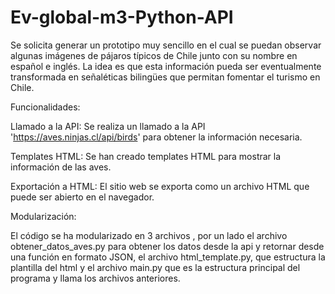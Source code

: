 # Ev-global-m3-Python-API
 Se solicita generar un prototipo muy sencillo en el cual se puedan observar algunas imágenes de pájaros típicos de Chile junto con su nombre en español e inglés. La idea es que esta información pueda ser eventualmente transformada en señaléticas bilingües que permitan fomentar el turismo en Chile. 

Funcionalidades:

Llamado a la API: Se realiza un llamado a la API 'https://aves.ninjas.cl/api/birds' para obtener la información necesaria.

Templates HTML: Se han creado templates HTML para mostrar la información de las aves.

Exportación a HTML: El sitio web se exporta como un archivo HTML que puede ser abierto en el navegador.

Modularización:

El código se ha modularizado en 3 archivos , por un lado el archivo obtener_datos_aves.py para obtener los datos desde la api y retornar desde una función en formato JSON, el archivo html_template.py, que estructura la plantilla del html y el archivo main.py que es la estructura principal del programa y llama los archivos anteriores. 